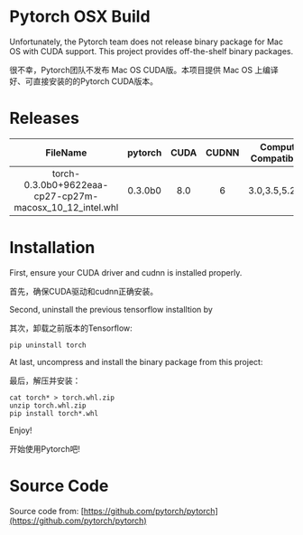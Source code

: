 # Pytorch OSX Build

Unfortunately, the Pytorch team does not release binary package for Mac OS with CUDA support. This project provides off-the-shelf binary packages.

很不幸，Pytorch团队不发布 Mac OS CUDA版。本项目提供 Mac OS 上编译好、可直接安装的的Pytorch CUDA版本。


# Releases

| FileName | pytorch | CUDA | CUDNN | Compute Compatibility | Compilation Time |
|:--:|:--:|:--:|:--:|:--:|:--:|
| torch-0.3.0b0+9622eaa-cp27-cp27m-macosx\_10\_12_intel.whl | 0.3.0b0 | 8.0 | 6 | 3.0,3.5,5.2,6.1 | 2017-11-30 |


# Installation

First, ensure your CUDA driver and cudnn is installed properly.

首先，确保CUDA驱动和cudnn正确安装。

Second, uninstall the previous tensorflow installtion by

其次，卸载之前版本的Tensorflow:

```
pip uninstall torch
```

At last, uncompress and install the binary package from this project:

最后，解压并安装：

```
cat torch* > torch.whl.zip
unzip torch.whl.zip
pip install torch*.whl
```

Enjoy!

开始使用Pytorch吧!


# Source Code

Source code from: [https://github.com/pytorch/pytorch](https://github.com/pytorch/pytorch)